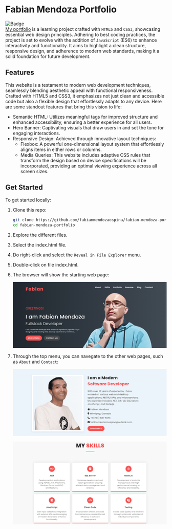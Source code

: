 # Fabian Mendoza Portfolio

![Badge](https://img.shields.io/badge/this_content-is_new!-green)
<br>
[My portfolio](https://fabianmendozaospina.github.io/fabian-mendoza-portfolio/) is a learning project crafted with `HTML5` and `CSS3`, showcasing essential web design principles. Adhering to best coding practices, the project is set to evolve with the addition of `JavaScript` (ES6) to enhance interactivity and functionality. It aims to highlight a clean structure, responsive design, and adherence to modern web standards, making it a solid foundation for future development.

## Features

This website is a testament to modern web development techniques, seamlessly blending aesthetic appeal with functional responsiveness. Crafted with HTML5 and CSS3, it emphasizes not just clean and accessible code but also a flexible design that effortlessly adapts to any device. Here are some standout features that bring this vision to life:

- Semantic HTML: Utilizes meaningful tags for improved structure and enhanced accessibility, ensuring a better experience for all users.
- Hero Banner: Captivating visuals that draw users in and set the tone for engaging interactions.
- Responsive Design: Achieved through innovative layout techniques:
    - Flexbox: A powerful one-dimensional layout system that effortlessly aligns items in either rows or columns.
    - Media Queries: This website includes adaptive CSS rules that transform the design based on device specifications will be incorporated, providing an optimal viewing experience across all screen sizes.

## Get Started

To get started locally:

1. Clone this repo:
   ```bash
   git clone https://github.com/fabianmendozaospina/fabian-mendoza-portfolio.git
   cd fabian-mendoza-portfolio
   ```
1. Explore the different files.
1. Select the index.html file.
1. Do right-click and select the `Reveal in File Explorer` menu.
1. Double-click on file index.html.
1. The browser will show the starting web page:

   ![](./assets/img/readme/home.jpg)

7. Through the top menu, you can navegate to the other web pages, such as `About` and `Contact`:

   ![](./assets/img/readme/about.jpg)

   ![](./assets/img/readme/skills.jpg)





